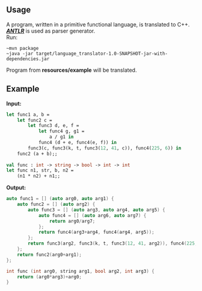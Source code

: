 ## Usage

A program, written in a primitive functional language, is translated to C++.<br>
[***ANTLR***](http://www.antlr.org/) is used as parser generator.<br>
Run:<br>
```
~mvn package
~java -jar target/language_translator-1.0-SNAPSHOT-jar-with-dependencies.jar 
```
Program from **resources/example** will be translated.

## Example
**Input:**

```ocaml
let func1 a, b =
    let func2 c =
        let func3 d, e, f =
            let func4 g, g1 =
                a / g1 in
            func4 (d + e, func4(e, f)) in
        func3(c, func3(k, t, func3(12, 41, c)), func4(225, 6)) in
    func2 (a + b);;    
    
val func : int -> string -> bool -> int -> int
let func n1, str, b, n2 =
    (n1 * n2) + n1;;   
```

**Output:**
```c
auto func1 = [] (auto arg0, auto arg1) {
    auto func2 = [] (auto arg2) {
        auto func3 = [] (auto arg3, auto arg4, auto arg5) {
            auto func4 = [] (auto arg6, auto arg7) {
                return arg0/arg7;
            };
            return func4(arg3+arg4, func4(arg4, arg5));
        };
        return func3(arg2, func3(k, t, func3(12, 41, arg2)), func4(225, 6));
    };
    return func2(arg0+arg1);
};

int func (int arg0, string arg1, bool arg2, int arg3) {
    return (arg0*arg3)+arg0;
}
```